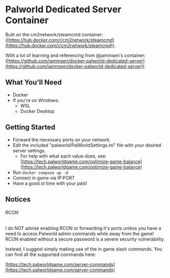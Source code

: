 # Palworld Dedicated Server Container

Built on the cm2network/steamcmd container:  
([https://hub.docker.com/r/cm2network/steamcmd](https://hub.docker.com/r/cm2network/steamcmd)).

With a lot of learning and referencing from @jammsen's container:  
([https://github.com/jammsen/docker-palworld-dedicated-server](https://github.com/jammsen/docker-palworld-dedicated-server))



## What You'll Need

- Docker
- If you're on Windows:
  - WSL
  - Docker Desktop

## Getting Started

- Forward the necessary ports on your network.
- Edit the included "palworld/PalWorldSettings.ini" file with your desired server settings.
  - For help with what each value does, see: [https://tech.palworldgame.com/optimize-game-balance](https://tech.palworldgame.com/optimize-game-balance)
- Run `docker compose up -d`
- Connect in game via IP:PORT
- Have a good ol time with your pals!

## Notices

###### RCON

I do NOT advise enabling RCON or forwarding it's ports unless you have a need to access Palworld admin commands while away from the game! RCON enabled without a secure password is a severe security vulnerability.

Instead, I suggest simply making use of the in game slash commands. You can find all the supported commands here:

[https://tech.palworldgame.com/server-commands](https://tech.palworldgame.com/server-commands)
